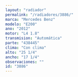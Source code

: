 ```yaml
---
layout: "radiador"
permalink: "/radiadores/3886/"
marca: "Mercedes Benz"
modelo: "E200"
ano: "2012"
motor: "L4 1.8"
transmision: "Automática"
parte: "438445"
clima: "Con clima"
alto: "25 1/4"
ancho: "17 1/4"
observaciones: ""
id: "3886"
---
```


